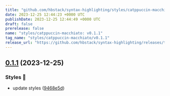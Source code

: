 ```yaml
---
title: "github.com/hbstack/syntax-highlighting/styles/catppuccin-macchiato/v0.1.1"
date: 2023-12-25 12:44:23 +0000 UTC
publishDate: 2023-12-25 12:44:49 +0000 UTC
draft: false
prerelease: false
name: "styles/catppuccin-macchiato: v0.1.1"
tag_name: "styles/catppuccin-macchiato/v0.1.1"
release_url: "https://github.com/hbstack/syntax-highlighting/releases/tag/styles/catppuccin-macchiato/v0.1.1"
---
```


## [0.1.1](https://github.com/hbstack/syntax-highlighting/compare/styles/catppuccin-macchiato/v0.1.0...styles/catppuccin-macchiato/v0.1.1) (2023-12-25)


### Styles 🎨

* update styles ([9468e5d](https://github.com/hbstack/syntax-highlighting/commit/9468e5d054f6c1775a1966bcf308506cebd2f804))
